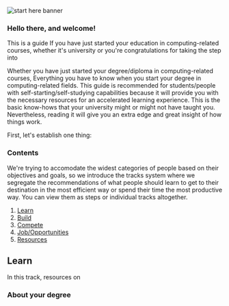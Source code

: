 ![start here banner](https://github.com/leonardykris/start-here/blob/master/start-here.png "Start Here")

### Hello there, and welcome!

This is a guide
If you have just started your education in computing-related courses, whether it's university or you're congratulations for taking the step into

Whether you have just started your degree/diploma in computing-related courses,  Everything you have to know when you start your degree in computing-related fields. This guide is recommended for students/people with self-starting/self-studying capabilities because it will provide you with the necessary resources for an accelerated learning experience. This is the basic know-hows that your university might or might not have taught you. Nevertheless, reading it will give you an extra edge and great insight of how things work.

First, let's establish one thing:

### Contents

We're trying to accomodate the widest categories of people based on their objectives and goals, so we introduce the tracks system where we segregate the recommendations of what people should learn to get to their destination in the most efficient way or spend their time the most productive way. You can view them as steps or individual tracks altogether.

1. [Learn](01Learn)
2. [Build](02Build)
3. [Compete](03Compete)
4. [Job/Opportunities](04Opportunities)
5. [Resources](05Resources)

## Learn

In this track, resources on

### About your degree
